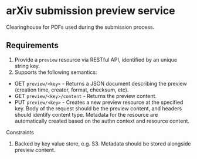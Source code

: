 # arXiv submission preview service

Clearinghouse for PDFs used during the submission process.

## Requirements

1. Provide a ``preview`` resource via RESTful API, identified by an unique string key.
2. Supports the following semantics:

- GET ``preview/<key>`` - Returns a JSON document describing the preview (creation time, creator, format, checksum, etc).
- GET ``preview/<key>/content`` - Returns the preview content.
- PUT ``preview/<key>`` - Creates a new preview resource at the specified key. Body of the request should be the preview content, and headers should identify content type. Metadata for the resource are automatically created based on the authn context and resource content.



Constraints

1. Backed by key value store, e.g. S3. Metadata should be stored alongside preview content.

